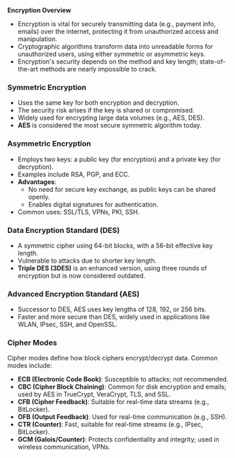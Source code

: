 **Encryption Overview**
- Encryption is vital for securely transmitting data (e.g., payment info, emails) over the internet, protecting it from unauthorized access and manipulation.
- Cryptographic algorithms transform data into unreadable forms for unauthorized users, using either symmetric or asymmetric keys.
- Encryption's security depends on the method and key length; state-of-the-art methods are nearly impossible to crack.

### Symmetric Encryption
- Uses the same key for both encryption and decryption.
- The security risk arises if the key is shared or compromised.
- Widely used for encrypting large data volumes (e.g., AES, DES).
- **AES** is considered the most secure symmetric algorithm today.

### Asymmetric Encryption
- Employs two keys: a public key (for encryption) and a private key (for decryption).
- Examples include RSA, PGP, and ECC.
- **Advantages**:
    - No need for secure key exchange, as public keys can be shared openly.
    - Enables digital signatures for authentication.
- Common uses: SSL/TLS, VPNs, PKI, SSH.

### Data Encryption Standard (DES)
- A symmetric cipher using 64-bit blocks, with a 56-bit effective key length.
- Vulnerable to attacks due to shorter key length.
- **Triple DES (3DES)** is an enhanced version, using three rounds of encryption but is now considered outdated.

### Advanced Encryption Standard (AES)
- Successor to DES, AES uses key lengths of 128, 192, or 256 bits.
- Faster and more secure than DES, widely used in applications like WLAN, IPsec, SSH, and OpenSSL.

### Cipher Modes
Cipher modes define how block ciphers encrypt/decrypt data. Common modes include:
- **ECB (Electronic Code Book)**: Susceptible to attacks; not recommended.
- **CBC (Cipher Block Chaining)**: Common for disk encryption and emails; used by AES in TrueCrypt, VeraCrypt, TLS, and SSL.
- **CFB (Cipher Feedback)**: Suitable for real-time data streams (e.g., BitLocker).
- **OFB (Output Feedback)**: Used for real-time communication (e.g., SSH).
- **CTR (Counter)**: Fast, suitable for real-time streams (e.g., IPsec, BitLocker).
- **GCM (Galois/Counter)**: Protects confidentiality and integrity; used in wireless communication, VPNs.